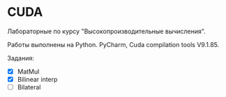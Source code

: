 # CUDA
Лабораторные по курсу "Высокопроизводительные вычисления". 

Работы выполнены на Python.
PyCharm, Cuda compilation tools V9.1.85.

Задания:
- [x] MatMul
- [x] Bilinear interp
- [ ] Bilateral

